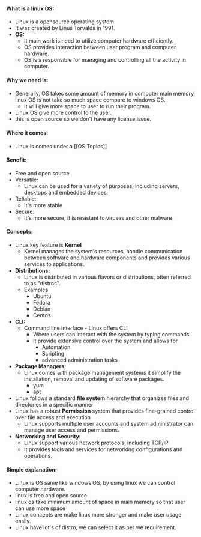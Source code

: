 #### What is a linux OS:

* Linux is a opensource operating system.
* It was created by Linus Torvalds in 1991.
* **OS:** 
	* It main work is need to utilize computer hardware efficiently.
	* OS provides interaction between user program and computer hardware.
	* OS is a responsible for managing and controlling all the activity in computer.

#### Why we need is:

* Generally, OS takes some amount of memory in computer main memory, linux OS is not take so much space compare to windows OS.
	* It will give more space to user to run their program.
* Linux OS give more control to the user.
* this is open source so we don't have any license issue.

#### Where it comes:

* Linux is comes under a [[OS Topics]]

#### Benefit:

* Free and open source
* Versatile:
	* Linux can be used for a variety of purposes, including servers, desktops and embedded devices.
* Reliable:
	* It's more stable
* Secure:
	* It's more secure, it is resistant to viruses and other malware

#### Concepts:

* Linux key feature is **Kernel**
	* Kernel manages the system's resources, handle communication between software and hardware components and provides various services to applications.
* **Distributions:**
	* Linux is distributed in various flavors or distributions, often referred to as "distros".
	* Examples
		* Ubuntu
		* Fedora
		* Debian
		* Centos
* **CLI:**
	* Command line interface - Linux offers CLI
		* Where users can interact with the system by typing commands.
		* It provide extensive control over the system and allows for
			* Automation
			* Scripting
			* advanced administration tasks
* **Package Managers:**
	* Linux comes with package management systems it simplify the installation, removal and updating of software packages.
		* yum
		* apt
* Linux follows a standard **file system** hierarchy that organizes files and directories in a specific manner
* Linux has a robust **Permission** system that provides fine-grained control over file access and execution
	* Linux supports multiple user accounts and system administrator can manage user access and permissions.
* **Networking and Security:**
	* Linux support various network protocols, including TCP/IP
	* It provides tools and services for networking configurations and operations.


#### Simple explanation:

* Linux is OS same like windows OS, by using linux we can control computer hardware. 
* linux is free and open source
* linux os take minimum amount of space in main memory so that user can use more space
* Linux concepts are make linux more stronger and make user usage easily.
* Linux have lot's of distro, we can select it as per we requirement.